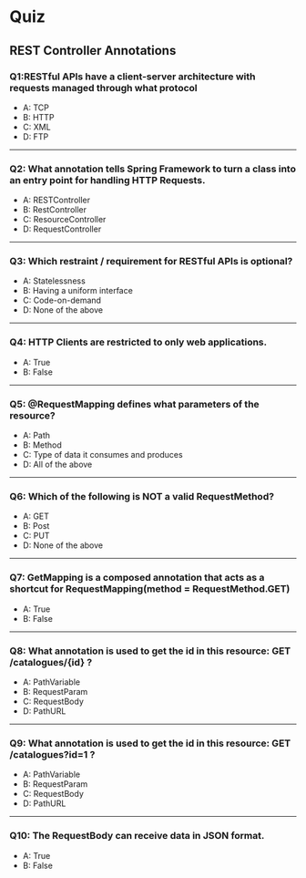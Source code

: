 # Quiz

## REST Controller Annotations

### Q1:RESTful APIs have a client-server architecture with requests managed through what protocol
- A: TCP
- B: HTTP
- C: XML
- D: FTP
---

### Q2: What annotation tells Spring Framework to turn a class into an entry point for handling HTTP Requests.
- A: RESTController
- B: RestController
- C: ResourceController
- D: RequestController
---

### Q3: Which restraint / requirement for RESTful APIs is optional?
- A: Statelessness
- B: Having a uniform interface
- C: Code-on-demand
- D: None of the above
---

### Q4: HTTP Clients are restricted to only web applications.
- A: True
- B: False
---

### Q5: @RequestMapping defines what parameters of the resource?
- A: Path
- B: Method
- C: Type of data it consumes and produces
- D: All of the above
---

### Q6: Which of the following is NOT a valid RequestMethod?
- A: GET
- B: Post
- C: PUT
- D: None of the above
---

### Q7: GetMapping is a composed annotation that acts as a shortcut for RequestMapping(method = RequestMethod.GET)
- A: True
- B: False
---

### Q8: What annotation is used to get the id in this resource: GET /catalogues/{id} ?
- A: PathVariable
- B: RequestParam
- C: RequestBody
- D: PathURL
---

### Q9: What annotation is used to get the id in this resource: GET /catalogues?id=1 ?
- A: PathVariable
- B: RequestParam
- C: RequestBody
- D: PathURL
---

### Q10: The RequestBody can receive data in JSON format.
- A: True
- B: False


